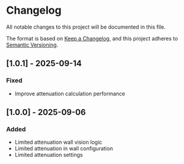 # Changelog

All notable changes to this project will be documented in this file.

The format is based on [Keep a Changelog](https://keepachangelog.com/en/1.1.0/),
and this project adheres to [Semantic Versioning](https://semver.org/spec/v2.0.0.html).

## [1.0.1] - 2025-09-14

### Fixed

- Improve attenuation calculation performance

## [1.0.0] - 2025-09-06

### Added

- Limited attenuation wall vision logic
- Limited attenuation in wall configuration
- Limited attenuation settings
